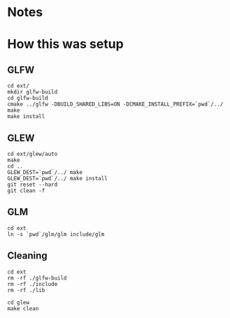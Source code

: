 # Notes

# How this was setup

## GLFW

    cd ext/
    mkdir glfw-build
    cd glfw-build
    cmake ../glfw -DBUILD_SHARED_LIBS=ON -DCMAKE_INSTALL_PREFIX=`pwd`/../
    make
    make install


## GLEW

    cd ext/glew/auto
    make
    cd ..
    GLEW_DEST=`pwd`/../ make
    GLEW_DEST=`pwd`/../ make install
    git reset --hard
    git clean -f


## GLM

    cd ext
    ln -s `pwd`/glm/glm include/glm

## Cleaning

    cd ext
    rm -rf ./glfw-build
    rm -rf ./include
    rm -rf ./lib

    cd glew
    make clean


